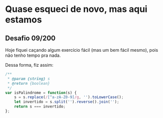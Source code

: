 # Quase esqueci de novo, mas aqui estamos

## Desafio 09/200

Hoje fiquei caçando algum exercício fácil (mas um bem fácil mesmo), pois não tenho tempo pra nada.

Dessa forma, fiz assim:

```javascript
/**
 * @param {string} s
 * @return {boolean}
 */
var isPalindrome = function(s) {    
    s = s.replace(/[^a-zA-Z0-9]/g, '').toLowerCase();
    let invertido = s.split('').reverse().join('');
    return s === invertido;
};